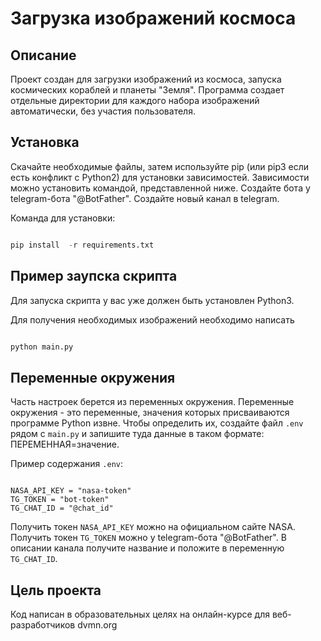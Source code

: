 # Загрузка изображений космоса

## Описание

Проект создан для загрузки изображений из космоса, запуска космических кораблей и планеты "Земля". Программа создает отдельные директории для каждого набора изображений автоматически, без участия пользователя.

## Установка

Скачайте необходимые файлы, затем используйте pip (или pip3 если есть конфликт с Python2) для установки зависимостей. Зависимости можно  установить командой, представленной ниже. Создайте бота у telegram-бота "@BotFather". Создайте новый канал в telegram.

Команда для установки:

```python

pip install  -r requirements.txt

```

## Пример заупска скрипта

Для запуска скрипта у вас уже должен быть установлен Python3.

Для получения необходимых изображений необходимо написать

```python

python main.py

```

## Переменные окружения

Часть настроек берется из переменных окружения. Переменные окружения - это переменные, значения которых присваиваются программе Python извне. Чтобы определить их, создайте файл ```.env``` рядом с ```main.py``` и запишите туда данные в таком формате: ПЕРЕМЕННАЯ=значение.

Пример содержания  ```.env```:

```

NASA_API_KEY = "nasa-token"
TG_TOKEN = "bot-token"
TG_CHAT_ID = "@chat_id"

```

Получить токен ```NASA_API_KEY``` можно на официальном сайте NASA. Получить токен ```TG_TOKEN``` можно у telegram-бота "@BotFather". В описании канала получите название и положите в переменную ```TG_CHAT_ID```.

## Цель проекта

Код написан в образовательных целях на онлайн-курсе для веб-разработчиков dvmn.org

